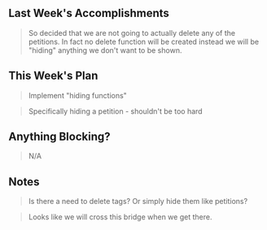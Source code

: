## Last Week's Accomplishments

> So decided that we are not going to actually delete any of the petitions. In fact no delete function will be created instead we will be "hiding" anything we don't want to be shown.

## This Week's Plan

> Implement "hiding functions"

> Specifically hiding a petition - shouldn't be too hard

## Anything Blocking?

> N/A

## Notes

> Is there a need to delete tags? Or simply hide them like petitions?

> Looks like we will cross this bridge when we get there.